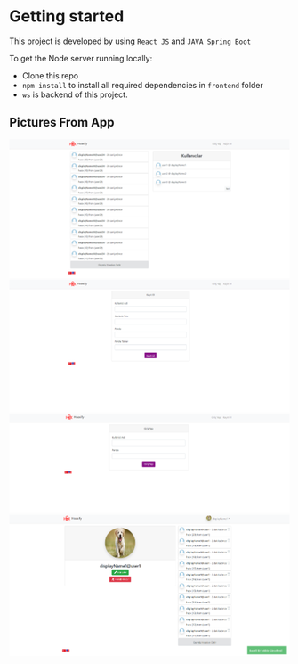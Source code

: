 
# Getting started

This project is developed by using `React JS` and `JAVA Spring Boot`

To get the Node server running locally:
- Clone this repo
- `npm install` to install all required dependencies in `frontend` folder
- `ws` is backend of this project. 

## Pictures From App
![Image of HomePage](https://github.com/malikulle/Hoaxify/blob/master/images/1.png?raw=true)
![Image of HomePage](https://github.com/malikulle/Hoaxify/blob/master/images/2.png?raw=true)
![Image of HomePage](https://github.com/malikulle/Hoaxify/blob/master/images/3.png?raw=true)
![Image of HomePage](https://github.com/malikulle/Hoaxify/blob/master/images/4.png?raw=true)
